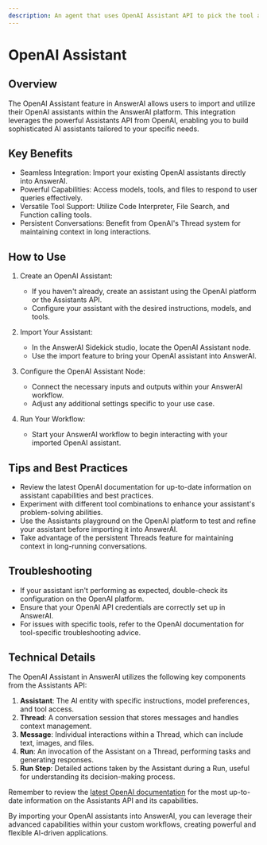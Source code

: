 ```yaml
---
description: An agent that uses OpenAI Assistant API to pick the tool and args to call.
---
```


# OpenAI Assistant

## Overview

The OpenAI Assistant feature in AnswerAI allows users to import and utilize their OpenAI assistants within the AnswerAI platform. This integration leverages the powerful Assistants API from OpenAI, enabling you to build sophisticated AI assistants tailored to your specific needs.

## Key Benefits

- Seamless Integration: Import your existing OpenAI assistants directly into AnswerAI.
- Powerful Capabilities: Access models, tools, and files to respond to user queries effectively.
- Versatile Tool Support: Utilize Code Interpreter, File Search, and Function calling tools.
- Persistent Conversations: Benefit from OpenAI's Thread system for maintaining context in long interactions.

## How to Use

1. Create an OpenAI Assistant:
   - If you haven't already, create an assistant using the OpenAI platform or the Assistants API.
   - Configure your assistant with the desired instructions, models, and tools.

2. Import Your Assistant:
   - In the AnswerAI Sidekick studio, locate the OpenAI Assistant node.
   - Use the import feature to bring your OpenAI assistant into AnswerAI.

3. Configure the OpenAI Assistant Node:
   - Connect the necessary inputs and outputs within your AnswerAI workflow.
   - Adjust any additional settings specific to your use case.

4. Run Your Workflow:
   - Start your AnswerAI workflow to begin interacting with your imported OpenAI assistant.

<!-- TODO: Add a screenshot of the OpenAI Assistant import process in AnswerAI -->

## Tips and Best Practices

- Review the latest OpenAI documentation for up-to-date information on assistant capabilities and best practices.
- Experiment with different tool combinations to enhance your assistant's problem-solving abilities.
- Use the Assistants playground on the OpenAI platform to test and refine your assistant before importing it into AnswerAI.
- Take advantage of the persistent Threads feature for maintaining context in long-running conversations.

## Troubleshooting

- If your assistant isn't performing as expected, double-check its configuration on the OpenAI platform.
- Ensure that your OpenAI API credentials are correctly set up in AnswerAI.
- For issues with specific tools, refer to the OpenAI documentation for tool-specific troubleshooting advice.

## Technical Details

The OpenAI Assistant in AnswerAI utilizes the following key components from the Assistants API:

1. **Assistant**: The AI entity with specific instructions, model preferences, and tool access.
2. **Thread**: A conversation session that stores messages and handles context management.
3. **Message**: Individual interactions within a Thread, which can include text, images, and files.
4. **Run**: An invocation of the Assistant on a Thread, performing tasks and generating responses.
5. **Run Step**: Detailed actions taken by the Assistant during a Run, useful for understanding its decision-making process.

<!-- TODO: Add a diagram illustrating the relationship between Assistant, Thread, Message, Run, and Run Step -->

Remember to review the [latest OpenAI documentation](https://platform.openai.com/docs/assistants/overview) for the most up-to-date information on the Assistants API and its capabilities.

By importing your OpenAI assistants into AnswerAI, you can leverage their advanced capabilities within your custom workflows, creating powerful and flexible AI-driven applications.
